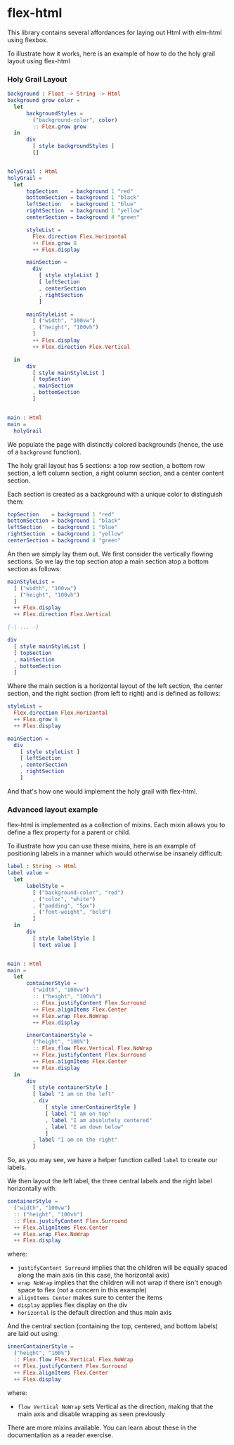 # flex-html
This library contains several affordances for laying out Html with elm-html using flexbox.

To illustrate how it works, here is an example of how to do the holy grail layout using flex-html

### Holy Grail Layout

```elm
background : Float -> String -> Html
background grow color =
  let
      backgroundStyles =
        ("background-color", color)
        :: Flex.grow grow
  in
      div
        [ style backgroundStyles ]
        []


holyGrail : Html
holyGrail =
  let
      topSection    = background 1 "red"
      bottomSection = background 1 "black"
      leftSection   = background 1 "blue"
      rightSection  = background 1 "yellow"
      centerSection = background 4 "green"

      styleList =
        Flex.direction Flex.Horizontal
        ++ Flex.grow 8
        ++ Flex.display

      mainSection =
        div
          [ style styleList ]
          [ leftSection
          , centerSection
          , rightSection
          ]

      mainStyleList =
        [ ("width", "100vw")
        , ("height", "100vh")
        ]
        ++ Flex.display
        ++ Flex.direction Flex.Vertical

  in
      div
        [ style mainStyleList ]
        [ topSection
        , mainSection
        , bottomSection
        ]


main : Html
main =
  holyGrail
```

We populate the page with distinctly colored backgrounds (hence, the use of a `background` function).

The holy grail layout has 5 sections: a top row section, a bottom row section, a left column section, a right column section, and a center content section.

Each section is created as a background with a unique color to distinguish them:

```elm
topSection    = background 1 "red"
bottomSection = background 1 "black"
leftSection   = background 1 "blue"
rightSection  = background 1 "yellow"
centerSection = background 4 "green"
```

An then we simply lay them out. We first consider the vertically flowing sections. So we lay the top section atop a main section atop a bottom section as follows:

```elm
mainStyleList =
  [ ("width", "100vw")
  , ("height", "100vh")
  ]
  ++ Flex.display
  ++ Flex.direction Flex.Vertical

{-| ... -}

div
  [ style mainStyleList ]
  [ topSection
  , mainSection
  , bottomSection
  ]
```

Where the main section is a horizontal layout of the left section, the center section, and the right section (from left to right) and is defined as follows:

```elm
styleList =
  Flex.direction Flex.Horizontal
  ++ Flex.grow 8
  ++ Flex.display

mainSection =
  div
    [ style styleList ]
    [ leftSection
    , centerSection
    , rightSection
    ]
```

And that's how one would implement the holy grail with flex-html.

### Advanced layout example

flex-html is implemented as a collection of mixins. Each mixin allows you to define a flex property for a parent or child.

To illustrate how you can use these mixins, here is an example of positioning labels in a manner which would otherwise be insanely difficult:

```elm
label : String -> Html
label value =
  let
      labelStyle =
        [ ("background-color", "red")
        , ("color", "white")
        , ("padding", "5px")
        , ("font-weight", "bold")
        ]
  in
      div
        [ style labelStyle ]
        [ text value ]


main : Html
main =
  let
      containerStyle =
        ("width", "100vw")
        :: ("height", "100vh")
        :: Flex.justifyContent Flex.Surround
        ++ Flex.alignItems Flex.Center
        ++ Flex.wrap Flex.NoWrap
        ++ Flex.display

      innerContainerStyle =
        ("height", "100%")
        :: Flex.flow Flex.Vertical Flex.NoWrap
        ++ Flex.justifyContent Flex.Surround
        ++ Flex.alignItems Flex.Center
        ++ Flex.display
  in
      div
        [ style containerStyle ]
        [ label "I am on the left"
        , div
            [ style innerContainerStyle ]
            [ label "I am on top"
            , label "I am absolutely centered"
            , label "I am down below"
            ]
        , label "I am on the right"
        ]
```

So, as you may see, we have a helper function called `label` to create our labels.

We then layout the left label, the three central labels and the right label horizontally with:

```elm
containerStyle =
  ("width", "100vw")
  :: ("height", "100vh")
  :: Flex.justifyContent Flex.Surround
  ++ Flex.alignItems Flex.Center
  ++ Flex.wrap Flex.NoWrap
  ++ Flex.display
```
where:
* `justifyContent Surround` implies that the children will be equally spaced along the main axis (in this case, the horizontal axis)
* `wrap NoWrap` implies that the children will not wrap if there isn't enough space to flex (not a concern in this example)
* `alignItems Center` makes sure to center the items
* `display` applies flex display on the div
* `horizontal` is the default direction and thus main axis

And the central section (containing the top, centered, and bottom labels) are laid out using:

```elm
innerContainerStyle =
  ("height", "100%")
  :: Flex.flow Flex.Vertical Flex.NoWrap
  ++ Flex.justifyContent Flex.Surround
  ++ Flex.alignItems Flex.Center
  ++ Flex.display
```
where:
* `flow Vertical NoWrap` sets Vertical as the direction, making that the main axis and disable wrapping as seen previously

There are more mixins available. You can learn about these in the documentation as a reader exercise.
